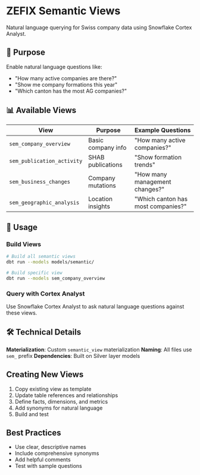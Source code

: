 # ZEFIX Semantic Views

Natural language querying for Swiss company data using Snowflake Cortex Analyst.

## 🎯 Purpose

Enable natural language questions like:
- "How many active companies are there?"
- "Show me company formations this year"
- "Which canton has the most AG companies?"

## 📊 Available Views

| View | Purpose | Example Questions |
|------|---------|-------------------|
| `sem_company_overview` | Basic company info | "How many active companies?" |
| `sem_publication_activity` | SHAB publications | "Show formation trends" |
| `sem_business_changes` | Company mutations | "How many management changes?" |
| `sem_geographic_analysis` | Location insights | "Which canton has most companies?" |

## 🚀 Usage

### Build Views
```bash
# Build all semantic views
dbt run --models models/semantic/

# Build specific view
dbt run --models sem_company_overview
```

### Query with Cortex Analyst
Use Snowflake Cortex Analyst to ask natural language questions against these views.

## 🛠️ Technical Details

**Materialization**: Custom `semantic_view` materialization
**Naming**: All files use `sem_` prefix
**Dependencies**: Built on Silver layer models

## Creating New Views

1. Copy existing view as template
2. Update table references and relationships
3. Define facts, dimensions, and metrics
4. Add synonyms for natural language
5. Build and test

## Best Practices

- Use clear, descriptive names
- Include comprehensive synonyms
- Add helpful comments
- Test with sample questions 